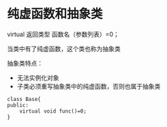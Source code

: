 # 纯虚函数和抽象类

virtual 返回类型 函数名（参数列表）=0；

当类中有了纯虚函数，这个类也称为抽象类

抽象类特点：
* 无法实例化对象
* 子类必须重写抽象类中的纯虚函数，否则也属于抽象类

```
class Base{
public:
    virtual void func()=0;
}
```